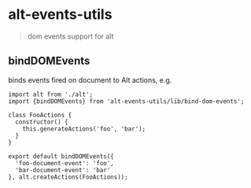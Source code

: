 # alt-events-utils

> dom events support for alt

## bindDOMEvents

binds events fired on document to Alt actions, e.g. 

```
import alt from './alt';
import {bindDOMEvents} from 'alt-events-utils/lib/bind-dom-events';

class FooActions {
  constructor() {
    this.generateActions('foo', 'bar');
  }
}

export default bindDOMEvents({ 
  'foo-document-event': 'foo',
  'bar-document-event': 'bar'
}, alt.createActions(FooActions));
```
